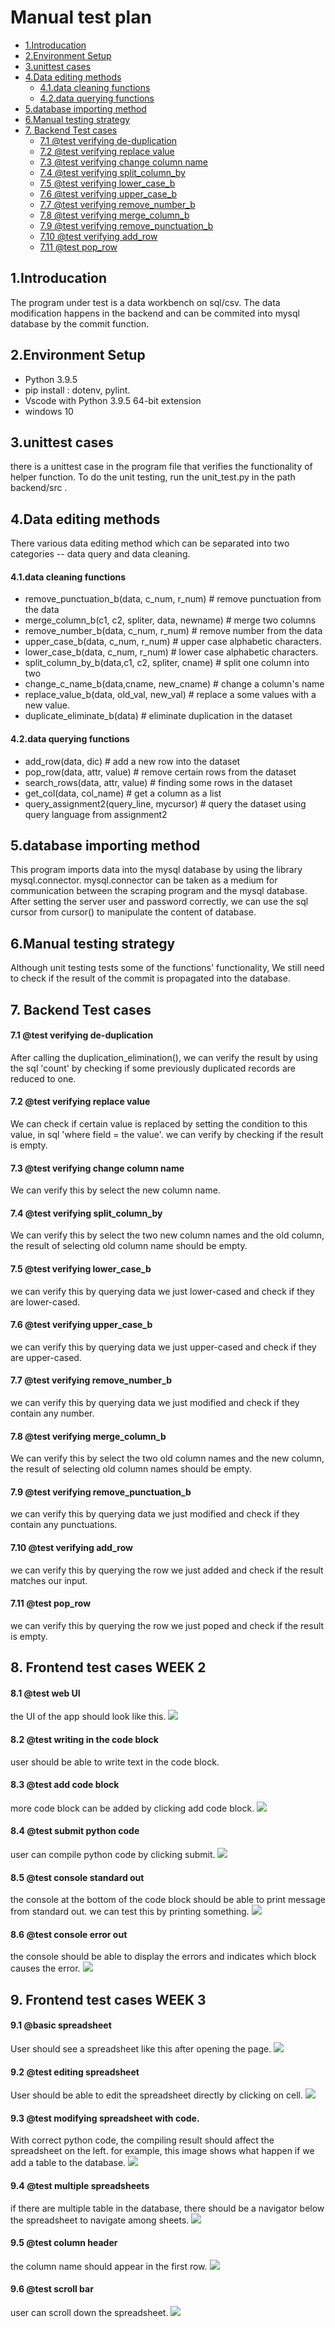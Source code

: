 # Manual test plan
- [1.Introducation](#1introducation)
- [2.Environment Setup](#2environment-setup)
- [3.unittest cases](#3unittest-cases)
- [4.Data editing methods](#4data-editing-methods)
    + [4.1.data cleaning functions](#41data-cleaning-functions)
    + [4.2.data querying functions](#42data-querying-functions)
- [5.database importing method](#5database-importing-method)
- [6.Manual testing strategy](#6manual-testing-strategy)
- [7. Backend Test cases](#7-backend-test-cases)
    + [7.1 @test verifying de-duplication](#71--test-verifying-de-duplication)
    + [7.2 @test verifying replace value](#72--test-verifying-replace-value)
    + [7.3 @test verifying  change column name](#73--test-verifying--change-column-name)
    + [7.4 @test verifying split_column_by](#74--test-verifying-split-column-by)
    + [7.5 @test verifying lower_case_b](#75--test-verifying-lower-case-b)
    + [7.6 @test verifying upper_case_b](#76--test-verifying-upper-case-b)
    + [7.7 @test verifying remove_number_b](#77--test-verifying-remove-number-b)
    + [7.8 @test verifying merge_column_b](#78--test-verifying-merge-column-b)
    + [7.9 @test verifying remove_punctuation_b](#79--test-verifying-remove-punctuation-b)
    + [7.10 @test verifying add_row](#710--test-verifying-add-row)
    + [7.11 @test pop_row](#711--test-pop-row)



## 1.Introducation
The program under test is a data workbench on sql/csv. The data modification happens in the backend and can be commited into mysql database by the commit function.

## 2.Environment Setup
* Python 3.9.5
* pip install : dotenv, pylint.
* Vscode with Python 3.9.5 64-bit extension
* windows 10

## 3.unittest cases
there is a unittest case in the program file that verifies the functionality of helper function.
To do the unit testing, run the unit_test.py in the path backend/src .

## 4.Data editing methods
There various data editing method which can be separated into two categories -- data query and data cleaning.

#### 4.1.data cleaning functions
* remove_punctuation_b(data, c_num, r_num) # remove punctuation from the data
* merge_column_b(c1, c2, spliter, data, newname) # merge two columns
* remove_number_b(data, c_num, r_num) # remove number from the data
* upper_case_b(data, c_num, r_num) # upper case alphabetic characters.
* lower_case_b(data, c_num, r_num) # lower case alphabetic characters.
* split_column_by_b(data,c1, c2, spliter,  cname) # split one column into two
* change_c_name_b(data,cname, new_cname) # change a column's name
* replace_value_b(data, old_val, new_val) # replace a some values with a new value.
* duplicate_eliminate_b(data) # eliminate duplication in the dataset

#### 4.2.data querying functions
* add_row(data, dic) # add a new row into the dataset
* pop_row(data, attr, value) # remove certain rows from the dataset
* search_rows(data, attr, value) # finding some rows in the dataset
* get_col(data, col_name) # get a column as a list
* query_assignment2(query_line, mycursor) # query the dataset using query language from assignment2

## 5.database importing method

This program imports data into the mysql database by using the library mysql.connector.
mysql.connector can be taken as a medium for communication between the scraping program and the mysql database.
After setting the server user and password correctly, we can use the sql cursor from cursor() to manipulate the content of database.

## 6.Manual testing strategy
Although unit testing tests some of the functions' functionality, We still need to check if the result of the commit is propagated into the database.



## 7. Backend Test cases

#### 7.1 @test verifying de-duplication 
After calling the duplication_elimination(), we can verify the result by using the sql 'count' by checking if some previously duplicated records are reduced to one.

#### 7.2 @test verifying replace value
We can check if certain value is replaced by setting the condition to this value, in sql 'where field = the value'. we can verify by checking if the result is empty.
#### 7.3 @test verifying  change column name
We can verify this by select the new column name.

#### 7.4 @test verifying split_column_by
We can verify this by select the two new column names and the old column, the result of selecting old column name should be empty.

#### 7.5 @test verifying lower_case_b
we can verify this by querying data we just lower-cased and check if they are lower-cased.

#### 7.6 @test verifying upper_case_b
we can verify this by querying data we just upper-cased and check if they are upper-cased.
#### 7.7 @test verifying remove_number_b
we can verify this by querying data we just modified and check if they contain any number.

#### 7.8 @test verifying merge_column_b
We can verify this by select the two old column names and the new column, the result of selecting old column names should be empty.

#### 7.9 @test verifying remove_punctuation_b
we can verify this by querying data we just modified and check if they contain any punctuations.

#### 7.10 @test verifying add_row
we can verify this by querying the row we just added and check if the result matches our input.

#### 7.11 @test pop_row
we can verify this by querying the row we just poped and check if the result is empty.

## 8. Frontend test cases WEEK 2

#### 8.1 @test web UI
the UI of the app should look like this.
![](screenshots/appUI.png)
#### 8.2 @test writing in the code block
user should be able to write text in the code block.
#### 8.3 @test add code block
more code block can be added by clicking add code block.
![](screenshots/adding_code_block.png)
#### 8.4 @test submit python code
user can compile python code by clicking submit.
![](screenshots/submit_code.png)
#### 8.5 @test console standard out
the console at the bottom of the code block should be able to print message from standard out. we can test this by printing something.
![](screenshots/console_stdout.png)
#### 8.6 @test console error out
the console should be able to display the errors and indicates which block causes the error.
![](screenshots/console_err.png)

## 9. Frontend test cases WEEK 3

#### 9.1 @basic spreadsheet
User should see a spreadsheet like this after opening the page.
![](screenshots/spreadsheet.png)
#### 9.2 @test editing spreadsheet
User should be able to edit the spreadsheet directly by clicking on cell.
![](screenshots/editing_spreadsheet.png)

#### 9.3 @test modifying spreadsheet with code.
With correct python code, the compiling result should affect the spreadsheet on the left. for example, this image shows what happen if we add a table to the database.
![](screenshots/code_spreasheet.png)

#### 9.4 @test multiple spreadsheets
if there are multiple table in the database, there should be a navigator below the spreadsheet to navigate among sheets.
![](screenshots/Multiple_sheets.png)

#### 9.5 @test column header
the column name should appear in the first row.
![](screenshots/First_row_columns.png)

#### 9.6 @test scroll bar
user can scroll down the spreadsheet.
![](screenshots/scroll.png)